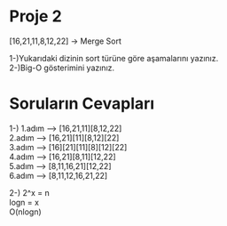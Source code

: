 # Proje 2
[16,21,11,8,12,22] -> Merge Sort

1-)Yukarıdaki dizinin sort türüne göre aşamalarını yazınız.  
2-)Big-O gösterimini yazınız.  

# Soruların Cevapları

1-) 1.adım --> [16,21,11][8,12,22]  
    2.adım --> [16,21][11][8,12][22]  
    3.adım --> [16][21][11][8][12][22]  
    4.adım --> [16,21][8,11][12,22]  
    5.adım --> [8,11,16,21][12,22]  
    6.adım --> [8,11,12,16,21,22]  
    
2-) 2^x = n  
    logn = x  
    O(nlogn)
